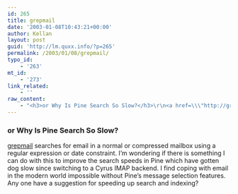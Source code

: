 ```yaml
---
id: 265
title: grepmail
date: '2003-01-08T10:43:21+00:00'
author: Kellan
layout: post
guid: 'http://lm.quxx.info/?p=265'
permalink: /2003/01/08/grepmail/
typo_id:
    - '263'
mt_id:
    - '273'
link_related:
    - ''
raw_content:
    - "<h3>or Why Is Pine Search So Slow?</h3>\r\n<a href=\\\"http://grepmail.sourceforge.net/\\\">grepmail</a> searches for email in a normal or compressed mailbox using a regular expression or date constraint.  I\\'m wondering if there is something I can do with this to improve the search speeds in Pine which have gotten dog slow since switching to a Cyrus IMAP backend.  I find coping with email in the modern world impossible without Pine\\'s message selection features.  Any one have a suggestion for speeding up search and indexing?"
---
```


### or Why Is Pine Search So Slow?

[grepmail](http://grepmail.sourceforge.net/) searches for email in a normal or compressed mailbox using a regular expression or date constraint. I’m wondering if there is something I can do with this to improve the search speeds in Pine which have gotten dog slow since switching to a Cyrus IMAP backend. I find coping with email in the modern world impossible without Pine’s message selection features. Any one have a suggestion for speeding up search and indexing?